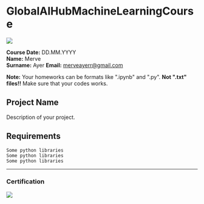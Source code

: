 # GlobalAIHubMachineLearningCourse
![](img/newlogo.png)

**Course Date:** DD.MM.YYYY  
**Name:** Merve  
**Surname:** Ayer 
**Email:** merveayerr@gmail.com  

**Note:** Your homeworks can be formats like ".ipynb" and ".py". **Not ".txt" files!!** Make sure that your codes works.  

## Project Name
Description of your project.

## Requirements
```
Some python libraries
Some python libraries
Some python libraries
```
---

### Certification
![](img/TopLearnerCertificate.png)

